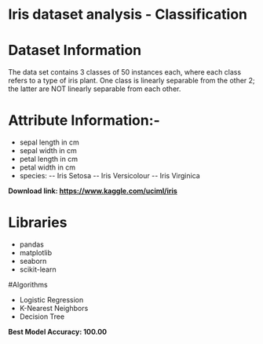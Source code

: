 # **Iris dataset analysis - Classification**

# Dataset Information

The data set contains 3 classes of 50 instances each, where each class refers to a type of iris plant. One class is linearly separable from the other 2; the latter are NOT linearly separable from each other.

# Attribute Information:-

- sepal length in cm
- sepal width in cm
- petal length in cm
- petal width in cm
- species: -- Iris Setosa -- Iris Versicolour -- Iris Virginica

**Download link: https://www.kaggle.com/uciml/iris**

# Libraries

- pandas
- matplotlib
- seaborn
- scikit-learn


#Algorithms

- Logistic Regression
- K-Nearest Neighbors
- Decision Tree

**Best Model Accuracy: 100.00**
